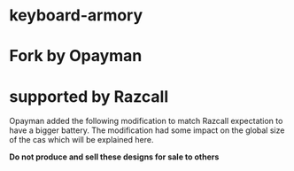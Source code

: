 # keyboard-armory
# Fork by Opayman 
# supported by Razcall
Opayman added the following modification to match Razcall expectation to have a bigger battery.
The modification had some impact on the global size of the cas which will be explained here.

**Do not produce and sell these designs for sale to others**
